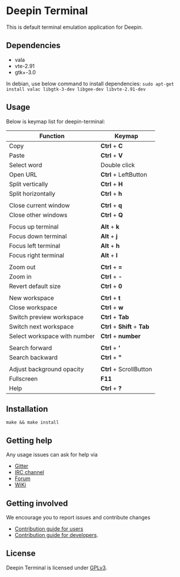 # Deepin Terminal

This is default terminal emulation application for Deepin.

## Dependencies

* vala
* vte-2.91
* gtk+-3.0

In debian, use below command to install dependencies:
`sudo apt-get install valac libgtk-3-dev libgee-dev libvte-2.91-dev`

## Usage

Below is keymap list for deepin-terminal:

| Function					      | Keymap                              |
|---------------------------------|-------------------------------------|
| Copy                            | **Ctrl** + **C**                    |
| Paste                           | **Ctrl** + **V**                    |
| Select word                     | Double click                        |
| Open URL                        | **Ctrl** + LeftButton               |
| Split vertically                | **Ctrl** + **H**                    |
| Split horizontally              | **Ctrl** + **h**                    |
|                                                                       |
| Close current window            | **Ctrl** + **q**                    |
| Close other windows             | **Ctrl** + **Q**                    |
|                                                                       |
| Focus up terminal               | **Alt**  + **k**                    |
| Focus down terminal             | **Alt**  + **j**                    |
| Focus left terminal             | **Alt**  + **h**                    |
| Focus right terminal            | **Alt**  + **l**                    |
|                                                                       |
| Zoom out                        | **Ctrl** + **=**                    |
| Zoom in                         | **Ctrl** + **-**                    |
| Revert default size             | **Ctrl** + **0**                    |
|                                                                       |
| New workspace                   | **Ctrl** + **t**                    |
| Close workspace                 | **Ctrl** + **w**                    |
| Switch preview workspace        | **Ctrl** + **Tab**                  |
| Switch next workspace           | **Ctrl** + **Shift** + **Tab**      |
| Select workspace with number    | **Ctrl** + **number**               |
|                                                                       |
| Search forward                  | **Ctrl** + **'**                    |
| Search backward                 | **Ctrl** + **"**                    |
|                                                                       |
| Adjust background opacity       | **Ctrl** + ScrollButton				|
| Fullscreen                      | **F11**                             |
| Help                            | **Ctrl** + **?**                    |

## Installation

`make && make install`

## Getting help

Any usage issues can ask for help via

* [Gitter](https://gitter.im/orgs/linuxdeepin/rooms)
* [IRC channel](https://webchat.freenode.net/?channels=deepin)
* [Forum](https://bbs.deepin.org)
* [WiKi](http://wiki.deepin.org/)

## Getting involved

We encourage you to report issues and contribute changes

* [Contribution guide for users](http://wiki.deepin.org/index.php?title=Contribution_Guidelines_for_Users)
* [Contribution guide for developers](http://wiki.deepin.org/index.php?title=Contribution_Guidelines_for_Developers).

## License

Deepin Terminal is licensed under [GPLv3](LICENSE).
